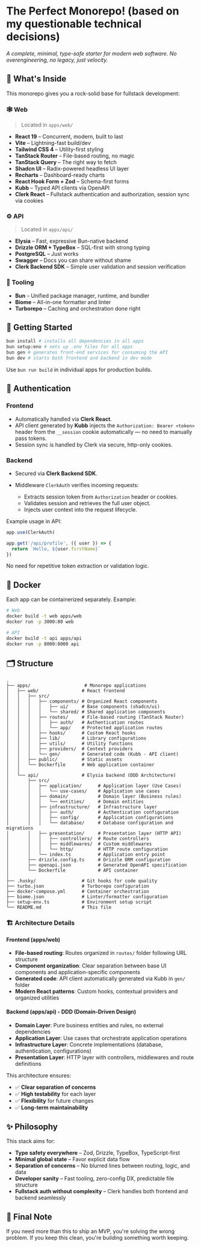 # The Perfect Monorepo! (based on my questionable technical decisions)

*A complete, minimal, type-safe starter for modern web software. No overengineering, no legacy, just velocity.*

## 🧰 What's Inside

This monorepo gives you a rock-solid base for fullstack development:

### 🕸 Web

> Located in `apps/web/`

* **React 19** – Concurrent, modern, built to last
* **Vite** – Lightning-fast build/dev
* **Tailwind CSS 4** – Utility-first styling
* **TanStack Router** – File-based routing, no magic
* **TanStack Query** – The right way to fetch
* **Shadcn UI** – Radix-powered headless UI layer
* **Recharts** – Dashboard-ready charts
* **React Hook Form + Zod** – Schema-first forms
* **Kubb** – Typed API clients via OpenAPI
* **Clerk React** – Fullstack authentication and authorization, session sync via cookies

### ⚙️ API

> Located in `apps/api/`

* **Elysia** – Fast, expressive Bun-native backend
* **Drizzle ORM + TypeBox** – SQL-first with strong typing
* **PostgreSQL** – Just works
* **Swagger** – Docs you can share without shame
* **Clerk Backend SDK** – Simple user validation and session verification

### 🧱 Tooling

* **Bun** – Unified package manager, runtime, and bundler
* **Biome** – All-in-one formatter and linter
* **Turborepo** – Caching and orchestration done right

## 🏃 Getting Started

```bash
bun install # installs all dependencies in all apps
bun setup:env # sets up .env files for all apps
bun gen # generates front-end services for consuming the API
bun dev # starts both frontend and backend in dev mode
```

Use `bun run build` in individual apps for production builds.

## 🔐 Authentication

### Frontend

* Automatically handled via **Clerk React**.
* API client generated by **Kubb** injects the `Authorization: Bearer <token>` header from the `__session` cookie automatically — no need to manually pass tokens.
* Session sync is handled by Clerk via secure, http-only cookies.

### Backend

* Secured via **Clerk Backend SDK**.
* Middleware `ClerkAuth` verifies incoming requests:

  * Extracts session token from `Authorization` header or cookies.
  * Validates session and retrieves the full user object.
  * Injects user context into the request lifecycle.

Example usage in API:

```ts
app.use(ClerkAuth)

app.get('/api/profile', ({ user }) => {
  return `Hello, ${user.firstName}`
})
```

No need for repetitive token extraction or validation logic.

## 🐳 Docker

Each app can be containerized separately. Example:

```bash
# Web
docker build -t web apps/web
docker run -p 3000:80 web

# API
docker build -t api apps/api
docker run -p 8000:8000 api
```

## 🗂 Structure

```
.
├── apps/                    # Monorepo applications
│   ├── web/                # React frontend
│   │   ├── src/
│   │   │   ├── components/ # Organized React components
│   │   │   │   ├── ui/     # Base components (shadcn/ui)
│   │   │   │   └── shared/ # Shared application components
│   │   │   ├── routes/     # File-based routing (TanStack Router)
│   │   │   │   ├── auth/   # Authentication routes
│   │   │   │   └── app/    # Protected application routes
│   │   │   ├── hooks/      # Custom React hooks
│   │   │   ├── lib/        # Library configurations
│   │   │   ├── utils/      # Utility functions
│   │   │   ├── providers/  # Context providers
│   │   │   └── gen/        # Generated code (Kubb - API client)
│   │   ├── public/         # Static assets
│   │   └── Dockerfile      # Web application container
│   │
│   └── api/                # Elysia backend (DDD Architecture)
│       ├── src/
│       │   ├── application/      # Application layer (Use Cases)
│       │   │   └── use-cases/    # Application use cases
│       │   ├── domain/           # Domain layer (Business rules)
│       │   │   └── entities/     # Domain entities
│       │   ├── infrastructure/   # Infrastructure layer
│       │   │   ├── auth/         # Authentication configuration
│       │   │   ├── config/       # Application configurations
│       │   │   └── database/     # Database configuration and migrations
│       │   ├── presentation/     # Presentation layer (HTTP API)
│       │   │   ├── controllers/  # Route controllers
│       │   │   ├── middlewares/  # Custom middlewares
│       │   │   └── http/         # HTTP route configuration
│       │   └── index.ts          # Application entry point
│       ├── drizzle.config.ts     # Drizzle ORM configuration
│       ├── openapi.json          # Generated OpenAPI specification
│       └── Dockerfile            # API container
│
├── .husky/                 # Git hooks for code quality
├── turbo.json              # Turborepo configuration
├── docker-compose.yml      # Container orchestration
├── biome.json              # Linter/formatter configuration
├── setup-env.ts            # Environment setup script
└── README.md               # This file
```

### 🏗 Architecture Details

#### Frontend (apps/web)
- **File-based routing**: Routes organized in `routes/` folder following URL structure
- **Component organization**: Clear separation between base UI components and application-specific components
- **Generated code**: API client automatically generated via Kubb in `gen/` folder
- **Modern React patterns**: Custom hooks, contextual providers and organized utilities

#### Backend (apps/api) - DDD (Domain-Driven Design)
- **Domain Layer**: Pure business entities and rules, no external dependencies
- **Application Layer**: Use cases that orchestrate application operations
- **Infrastructure Layer**: Concrete implementations (database, authentication, configurations)
- **Presentation Layer**: HTTP layer with controllers, middlewares and route definitions

This architecture ensures:
- ✅ **Clear separation of concerns**
- ✅ **High testability** for each layer
- ✅ **Flexibility** for future changes
- ✅ **Long-term maintainability**

## ✨ Philosophy

This stack aims for:

* **Type safety everywhere** – Zod, Drizzle, TypeBox, TypeScript-first
* **Minimal global state** – Favor explicit data flow
* **Separation of concerns** – No blurred lines between routing, logic, and data
* **Developer sanity** – Fast tooling, zero-config DX, predictable file structure
* **Fullstack auth without complexity** – Clerk handles both frontend and backend seamlessly

## 🧠 Final Note

If you need more than this to ship an MVP, you're solving the wrong problem.
If you keep this clean, you're building something worth keeping.
